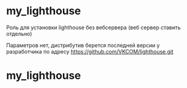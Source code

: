 my_lighthouse
=========

Роль для установки lighthouse без вебсервера (веб сервер ставить отдельно)

Параметров нет, дистрибутив берется последней версии у разработчика по адресу https://github.com/VKCOM/lighthouse.git
# my_lighthouse
